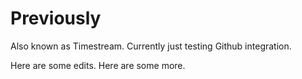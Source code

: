 # Previously

Also known as Timestream. Currently just testing Github integration.

Here are some edits. Here are some more.